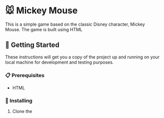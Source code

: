 # 🐭 Mickey Mouse
This is a simple game based on the classic Disney character, Mickey Mouse. The game is built using HTML

## 🚀 Getting Started
These instructions will get you a copy of the project up and running on your local machine for development and testing purposes.

### 📋 Prerequisites
- HTML

### 🔧 Installing
1. Clone the
